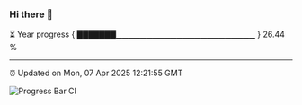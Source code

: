 ### Hi there 👋

⏳ Year progress { ███████▁▁▁▁▁▁▁▁▁▁▁▁▁▁▁▁▁▁▁▁▁▁▁ } 26.44 %

---

⏰ Updated on Mon, 07 Apr 2025 12:21:55 GMT

![Progress Bar CI](https://github.com/Shyam-Makwana/GitHub-Actions-Demo/workflows/Progress%20Bar%20CI/badge.svg)
